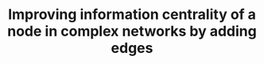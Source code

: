 ---
title: "Improving information centrality of a node in complex networks by adding edges"
collection: publications
permalink: /publication/Improving information centrality of a node in complex networks by adding edges
venue: 'IJCAI-ECAI-2018'
paperurl: 'https://arxiv.org/abs/1804.06540'
authors: 'Liren Shan, Yuhao Yi, Zhongzhi Zhang'
---